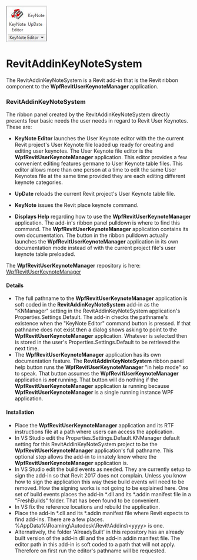 ![](RevitAddinKeyNoteSystem/Images/KNE_ribbon_panel_image1.jpg)
# RevitAddinKeyNoteSystem
The RevitAddinKeyNoteSystem is a Revit add-in that is the Revit ribbon component to the **WpfRevitUserKeynoteManager** application.


### RevitAddinKeyNoteSystem

The ribbon panel created by the RevitAddinKeyNoteSystem directly presents four basic needs the user needs in regard to Revit User Keynotes. These are:

- **KeyNote Editor** launches the User Keynote editor with the the current Revit project's User Keynote file loaded up ready for creating and editing user keynotes. The User Keynote file editor is the **WpfRevitUserKeynoteManager** application. This editor provides a few convenient editing features germane to User Keynote table files. This editor allows more than one person at a time to edit the same User Keynotes file at the same time provided they are each editing different keynote categories.

- **UpDate** reloads the current Revit project's User Keynote table file.

- **KeyNote** issues the Revit place keynote command.

- **Displays Help** regarding how to use the **WpfRevitUserKeynoteManager** application. The add-in's ribbon panel pulldown is where to find this command. The **WpfRevitUserKeynoteManager** application contains its own documentation. The button in the ribbon pulldown actually launches the **WpfRevitUserKeynoteManager** application in its own documentation mode instead of with the current project file's user keynote table preloaded.

The **WpfRevitUserKeynoteManager** repository is here: [WpfRevitUserKeynoteManager][6f3f15e6]

  [6f3f15e6]: https://github.com/akseidel/WpfRevitUserKeynoteManager "https://github.com/akseidel/WpfRevitUserKeynoteManager"

#### Details

- The full pathname to the **WpfRevitUserKeynoteManager** application is soft coded in the **RevitAddinKeyNoteSystem** add-in as the "KNManager" setting in the RevitAddinKeyNoteSystem application's Properties.Settings.Default. The add-in checks the pathname's existence when the "KeyNote Editor" command button is pressed. If that pathname does not exist then a dialog shows asking to point to the **WpfRevitUserKeynoteManager** application. Whatever is selected then is stored in the user's Properties.Settings.Default to be retrieved the next time.
- The **WpfRevitUserKeynoteManager** application has its own documentation feature. The **RevitAddinKeyNoteSystem** ribbon panel help button runs the **WpfRevitUserKeynoteManager** "in help mode" so to speak. That button assumes the **WpfRevitUserKeynoteManager** application is ***not*** running. That button will do nothing if the **WpfRevitUserKeynoteManager** application ***is*** running because **WpfRevitUserKeynoteManager** is a single running instance WPF application.  

#### Installation

- Place the **WpfRevitUserKeynoteManager** application and its RTF instructions file at a path where users can access the application.
- In VS Studio edit the Properties.Settings.Default.KNManager default setting for this RevitAddinKeyNoteSystem project to be the **WpfRevitUserKeynoteManager** application's full pathname. This optional step allows the add-in to innately know where the **WpfRevitUserKeynoteManager** application is.
- In VS Studio edit the build events as needed. They are currently setup to sign the add-in so that Revit 2017 does not complain. Unless you know how to sign the application this way these build events will need to be removed. How the signing works is not going to be explained here. One set of build events places the add-in \*.dll and its \*.addin manifest file in a "FreshBuilds" folder. That has been found to be convenient.
- In VS fix the reference locations and rebuild the application.
- Place the add-in \*.dll and its \*.addin manifest file where Revit expects to find add-ins. There are a few places. %AppData%\\Roaming\\Autodesk\\Revit\\Addins\\\<yyyy\> is one.
- Alternatively, the folder 'AlreadyBuilt' in this repository has an already built version of the add-in dll and the add-in addin manifest file. The editor path in this add-in is soft coded to a path that will not apply. Therefore on first run the editor's pathname will be requested. 
